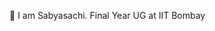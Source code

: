 👋 
I am Sabyasachi. Final Year UG at IIT Bombay
<!---
Sachi-27/Sachi-27 is a ✨ special ✨ repository because its `README.md` (this file) appears on your GitHub profile.
You can click the Preview link to take a look at your changes.
--->
